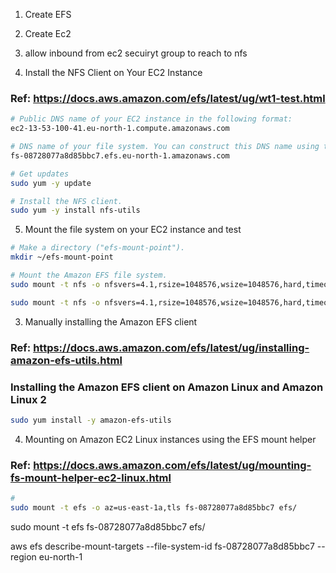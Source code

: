 1. Create EFS

2. Create Ec2

3. allow inbound from ec2 secuiryt group to reach to nfs

4.  Install the NFS Client on Your EC2 Instance
### Ref: https://docs.aws.amazon.com/efs/latest/ug/wt1-test.html
```sh
# Public DNS name of your EC2 instance in the following format:
ec2-13-53-100-41.eu-north-1.compute.amazonaws.com

# DNS name of your file system. You can construct this DNS name using the following generic form:
fs-08728077a8d85bbc7.efs.eu-north-1.amazonaws.com

# Get updates 
sudo yum -y update

# Install the NFS client.
sudo yum -y install nfs-utils

```

5. Mount the file system on your EC2 instance and test
```sh
# Make a directory ("efs-mount-point").
mkdir ~/efs-mount-point 

# Mount the Amazon EFS file system.
sudo mount -t nfs -o nfsvers=4.1,rsize=1048576,wsize=1048576,hard,timeo=600,retrans=2,noresvport fs-08728077a8d85bbc7.efs.eu-north-1.amazonaws.com:/   ~/efs-mount-point

sudo mount -t nfs -o nfsvers=4.1,rsize=1048576,wsize=1048576,hard,timeo=600,retrans=2,noresvport 172.31.16.223:/  ~/efs-mount-point

```

3. Manually installing the Amazon EFS client
### Ref: https://docs.aws.amazon.com/efs/latest/ug/installing-amazon-efs-utils.html
### Installing the Amazon EFS client on Amazon Linux and Amazon Linux 2
```sh
sudo yum install -y amazon-efs-utils
```

4. Mounting on Amazon EC2 Linux instances using the EFS mount helper
### Ref: https://docs.aws.amazon.com/efs/latest/ug/mounting-fs-mount-helper-ec2-linux.html
```sh
# 
sudo mount -t efs -o az=us-east-1a,tls fs-08728077a8d85bbc7 efs/
```
sudo mount -t efs fs-08728077a8d85bbc7 efs/

aws efs describe-mount-targets --file-system-id  fs-08728077a8d85bbc7 --region eu-north-1